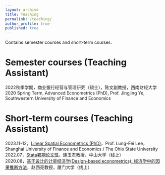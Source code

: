 ```yaml
---
layout: archive
title: Teaching
permalink: /teaching/
author_profile: true
published: true
---
```


Contains semester courses and short-term courses.

Semester courses (Teaching Assistant)
======
2022秋季学期，商业银行经营与管理研究（硕士），陈文副教授，西南财经大学<br>
2020 Spring Term, Advanced Econometrics (PhD), Prof. Jingjing Ye, Southwestern University of Finance and Economics<br>

Short-term courses (Teaching Assistant)
======
2023.11-12，[Linear Spatial Econometrics (PhD)](https://mp.weixin.qq.com/s/LrfVtRyLh7ScwHc9MNNZkQ)，Prof. Lung-Fei Lee，Shanghai University of Finance and Economics / The Ohio State University<br>
2022.07，[Stata暑期论文班](https://mp.weixin.qq.com/s/QaUKKLIiM5vFGbGTYO32Yg)，连玉君教授，中山大学（线上）<br>
2020.08，[基于设计的计量经济学(Design-based econometrics): 经济学中的因果推断方法](https://bbs.pinggu.org/thread-9439069-1-1.html)，赵西亮教授，厦门大学（线上）<br>

